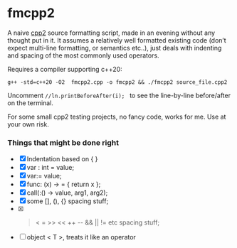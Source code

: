 # fmcpp2

A naive [cpp2](https://github.com/hsutter/cppfront) source formatting script, made in an evening without any thought put in it. 
It assumes a relatively well formatted existing code (don’t expect multi-line formatting, or semantics etc..), just deals with indenting and spacing of the most commonly used operators. 

Requires a compiler supporting c++20: 
```
g++ -std=c++20 -O2  fmcpp2.cpp -o fmcpp2 && ./fmcpp2 source_file.cpp2

```
Uncomment   ```//ln.printBeforeAfter(i); ``` to see the line-by-line before/after on the terminal.

For some small cpp2 testing projects, no fancy code, works for me. Use at your own risk.

### Things that might be done right
- [X] Indentation based on { }
- [X] var : int = value;
- [X] var:= value;
- [X] func: (x) -> = { return x };
- [X] call(:() -> value, arg1, arg2);
- [X] some [], (), {} spacing stuff;
- [X] > < = >> << ++ -- && || != etc spacing stuff;
- [ ] object < T >, treats it like an operator
